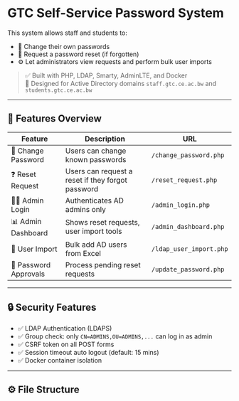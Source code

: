 # GTC Self-Service Password System

This system allows staff and students to:
- 🔐 Change their own passwords
- 🔄 Request a password reset (if forgotten)
- ⚙️ Let administrators view requests and perform bulk user imports

> ✅ Built with PHP, LDAP, Smarty, AdminLTE, and Docker  
> 🏫 Designed for Active Directory domains `staff.gtc.ce.ac.bw` and `students.gtc.ce.ac.bw`

---

## 🧭 Features Overview

| Feature | Description | URL |
|--------|-------------|-----|
| 🔐 Change Password | Users can change known passwords | `/change_password.php` |
| ❓ Reset Request | Users can request a reset if they forgot password | `/reset_request.php` |
| 🧑‍💼 Admin Login | Authenticates AD admins only | `/admin_login.php` |
| 📊 Admin Dashboard | Shows reset requests, user import tools | `/admin_dashboard.php` |
| 📁 User Import | Bulk add AD users from Excel | `/ldap_user_import.php` |
| 🔄 Password Approvals | Process pending reset requests | `/update_password.php` |

---

## 🔒 Security Features

- ✅ LDAP Authentication (LDAPS)
- ✅ Group check: only `CN=ADMINS,OU=ADMINS,...` can log in as admin
- ✅ CSRF token on all POST forms
- ✅ Session timeout auto logout (default: 15 mins)
- ✅ Docker container isolation

---

## ⚙️ File Structure

